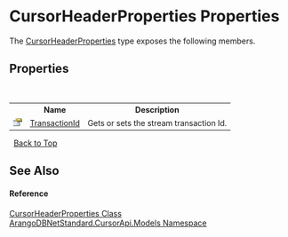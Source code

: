 # CursorHeaderProperties Properties
 

The <a href="6c7cf322-cc0c-1554-c34d-1fd1317dd1fe">CursorHeaderProperties</a> type exposes the following members.


## Properties
&nbsp;<table><tr><th></th><th>Name</th><th>Description</th></tr><tr><td>![Public property](media/pubproperty.gif "Public property")</td><td><a href="b0da9611-b672-219a-9710-2bcaf50006de">TransactionId</a></td><td>
Gets or sets the stream transaction Id.</td></tr></table>&nbsp;
<a href="#cursorheaderproperties-properties">Back to Top</a>

## See Also


#### Reference
<a href="6c7cf322-cc0c-1554-c34d-1fd1317dd1fe">CursorHeaderProperties Class</a><br /><a href="35799343-7a53-6c3b-95d1-21ff990d1b8b">ArangoDBNetStandard.CursorApi.Models Namespace</a><br />